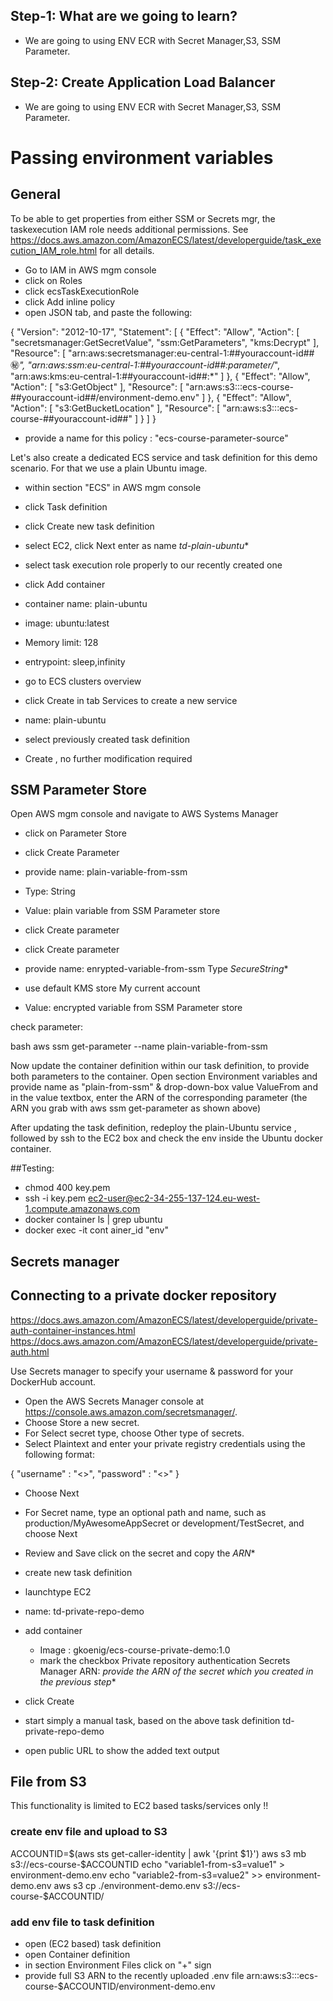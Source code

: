 ## Step-1: What are we going to learn? 
- We are going to using ENV ECR with Secret Manager,S3, SSM Parameter.

## Step-2:  Create Application Load Balancer
- We are going to using ENV ECR with Secret Manager,S3, SSM Parameter.

# Passing environment variables

## General
To be able to get properties from either SSM or Secrets mgr, the taskexecution IAM role needs additional permissions. See https://docs.aws.amazon.com/AmazonECS/latest/developerguide/task_execution_IAM_role.html for all details.  

* Go to IAM in AWS mgm console
* click on Roles
* click ecsTaskExecutionRole
* click Add inline policy
* open JSON tab, and paste the following:  


{
  "Version": "2012-10-17",
  "Statement": [
    {
      "Effect": "Allow",
      "Action": [
        "secretsmanager:GetSecretValue",
        "ssm:GetParameters",
        "kms:Decrypt"
      ],
      "Resource": [
        "arn:aws:secretsmanager:eu-central-1:##youraccount-id##:secret:*",
        "arn:aws:ssm:eu-central-1:##youraccount-id##:parameter/*",
        "arn:aws:kms:eu-central-1:##youraccount-id##:*"
      ]
    },
    {
      "Effect": "Allow",
      "Action": [
        "s3:GetObject"
      ],
      "Resource": [
        "arn:aws:s3:::ecs-course-##youraccount-id##/environment-demo.env"
      ]
    },
    {
      "Effect": "Allow",
      "Action": [
        "s3:GetBucketLocation"
      ],
      "Resource": [
        "arn:aws:s3:::ecs-course-##youraccount-id##"
      ]
    }
  ]
}


* provide a name for this policy : "ecs-course-parameter-source"


Let's also create a dedicated ECS service and task definition for this demo scenario. For that we use a plain Ubuntu image.
* within section "ECS" in AWS mgm console
* click Task definition
* click Create new task definition
* select EC2, click Next
 enter as name *td-plain-ubuntu**
* select task execution role properly to our recently created one
* click Add container
* container name: plain-ubuntu
* image: ubuntu:latest
* Memory limit: 128
* entrypoint: sleep,infinity

* go to ECS clusters overview
* click Create in tab Services to create a new service
* name: plain-ubuntu
* select previously created task definition
* Create , no further modification required

## SSM Parameter Store

Open AWS mgm console and navigate to AWS Systems Manager
* click on Parameter Store
* click Create Parameter
* provide name: plain-variable-from-ssm
* Type: String
* Value: plain variable from SSM Parameter store
* click Create parameter

* click Create parameter
* provide name: enrypted-variable-from-ssm
 Type *SecureString**
* use default KMS store My current account
* Value: encrypted variable from SSM Parameter store

check parameter:

bash
aws ssm get-parameter --name plain-variable-from-ssm


Now update the container definition within our task definition, to provide both parameters to the container.
Open section Environment variables and provide name as "plain-from-ssm" & drop-down-box value ValueFrom and in the value textbox, enter the ARN of the corresponding parameter (the ARN you grab with aws ssm get-parameter as shown above)

After updating the task definition, redeploy the plain-Ubuntu service , followed by ssh to the EC2 box and check the env inside the Ubuntu docker container.

##Testing:
- chmod 400 key.pem
- ssh -i key.pem ec2-user@ec2-34-255-137-124.eu-west-1.compute.amazonaws.com
- docker container ls | grep ubuntu
- docker exec -it cont ainer_id "env"

 


## Secrets manager

## Connecting to a private docker repository

https://docs.aws.amazon.com/AmazonECS/latest/developerguide/private-auth-container-instances.html  
https://docs.aws.amazon.com/AmazonECS/latest/developerguide/private-auth.html

Use Secrets manager to specify your username & password for your DockerHub account.

* Open the AWS Secrets Manager console at https://console.aws.amazon.com/secretsmanager/.
* Choose Store a new secret.
* For Select secret type, choose Other type of secrets.
* Select Plaintext and enter your private registry credentials using the following format:


{
  "username" : "<<your-username>>",
  "password" : "<<passwd-or-access-key>>"
}


* Choose Next
* For Secret name, type an optional path and name, such as production/MyAwesomeAppSecret or development/TestSecret, and choose Next
* Review and Save
 click on the secret and copy the *ARN**

* create new task definition
* launchtype EC2
* name: td-private-repo-demo
* add container
  * Image : gkoenig/ecs-course-private-demo:1.0
  * mark the checkbox Private repository authentication
   Secrets Manager ARN: *provide the ARN of the secret which you created in the previous step**
* click Create

* start simply a manual task, based on the above task definition td-private-repo-demo
* open public URL to show the added text output

## File from S3
This functionality is limited to EC2 based tasks/services only !!

### create env file and upload to S3


ACCOUNTID=$(aws sts get-caller-identity | awk '{print $1}')
aws s3 mb s3://ecs-course-$ACCOUNTID
echo "variable1-from-s3=value1" > environment-demo.env
echo "variable2-from-s3=value2" >> environment-demo.env
aws s3 cp ./environment-demo.env s3://ecs-course-$ACCOUNTID/


### add env file to task definition

* open (EC2 based) task definition
* open Container definition
* in section Environment Files click on "+" sign
* provide full S3 ARN to the recently uploaded .env file
  arn:aws:s3:::ecs-course-$ACCOUNTID/environment-demo.env